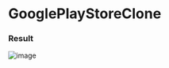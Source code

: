 # GooglePlayStoreClone
### Result
![image](https://github.com/kimduong322/GooglePlayStoreClone/assets/83491683/9ec932de-6636-4407-b771-1110597f1600)
